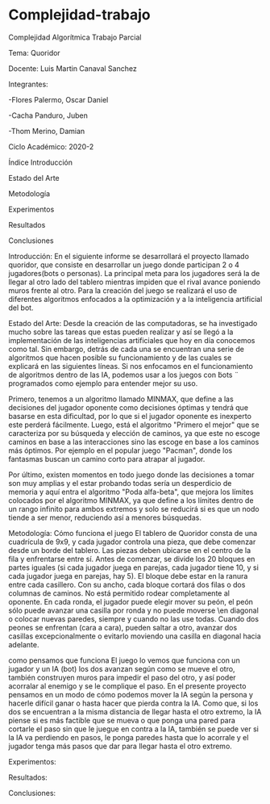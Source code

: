 # Complejidad-trabajo

Complejidad Algorítmica
Trabajo Parcial

Tema: Quoridor

Docente: Luis Martin Canaval Sanchez

Integrantes: 

-Flores Palermo, Oscar Daniel

-Cacha Panduro, Juben

-Thom Merino, Damian








Ciclo Académico: 2020-2





Índice
Introducción

Estado del Arte

Metodología

Experimentos 

Resultados

Conclusiones

























Introducción:
En el siguiente informe se desarrollará el proyecto llamado quoridor, que consiste en desarrollar un juego donde participan 2 o 4 jugadores(bots o personas). 
La principal meta para los jugadores será la de llegar al otro lado del tablero mientras impiden que el rival avance poniendo muros frente al otro. Para la creación 
del juego se realizará el uso de diferentes algoritmos enfocados a la optimización y a la inteligencia artificial del bot.

Estado del Arte:
Desde la creación de las computadoras, se ha investigado mucho sobre las tareas que estas pueden realizar y así se llegó a la implementación de las inteligencias 
artificiales que hoy en día conocemos como tal. Sin embargo, detrás de cada una se encuentran una serie de algoritmos que hacen posible su funcionamiento y de las 
cuales se explicará en las siguientes líneas. Si nos enfocamos en el funcionamiento de algoritmos dentro de las IA, podemos usar a los juegos con ̈bots ̈ programados 
como ejemplo para entender mejor su uso. 

Primero, tenemos a un algoritmo llamado MINMAX, que define a las decisiones del jugador oponente como decisiones óptimas y tendrá que basarse en esta dificultad, por 
lo que si el jugador oponente es inexperto este perderá fácilmente. Luego, está el algoritmo "Primero el mejor" que se caracteriza por su búsqueda y elección de caminos, 
ya que este no escoge caminos en base a las interacciones sino las escoge en base a los caminos más óptimos. Por ejemplo en el popular juego "Pacman", donde los fantasmas 
buscan un camino corto para atrapar al jugador.

Por último, existen momentos en todo juego donde las decisiones a tomar son muy amplias y el estar probando todas sería un desperdicio de memoria y aquí entra el algoritmo 
"Poda alfa-beta", que mejora los límites colocados por el algoritmo MINMAX, ya que define a los límites dentro de un rango infinito para ambos extremos y solo se reducirá 
si es que un nodo tiende a ser menor, reduciendo así a menores búsquedas.

Metodología:
Cómo funciona el juego
El tablero de Quoridor consta de una cuadrícula de 9x9, y cada jugador controla una pieza, que debe comenzar desde un borde del tablero. Las piezas deben ubicarse en el 
centro de la fila y enfrentarse entre sí. Antes de comenzar, se divide los 20 bloques en partes iguales (si cada jugador juega en parejas, cada jugador tiene 10, y si cada 
jugador juega en parejas, hay 5). El bloque debe estar en la ranura entre cada casillero. Con su ancho, cada bloque cortará dos filas o dos columnas de caminos. No está 
permitido rodear completamente al oponente. En cada ronda, el jugador puede elegir mover su peón, el peón sólo puede avanzar una casilla por ronda y no puede moverse 
\en diagonal o colocar nuevas paredes, siempre y cuando no las use todas. Cuando dos peones se enfrentan (cara a cara), pueden saltar a otro, avanzar dos casillas 
excepcionalmente o evitarlo moviendo una casilla en diagonal hacia adelante.

como pensamos que funciona
El juego lo vemos que funciona con un jugador y un IA (bot) los dos avanzan según como se mueve el otro, también construyen muros para impedir el paso del otro, y 
así poder acorralar al enemigo y se le complique el paso. En el presente proyecto pensamos en un modo de cómo podemos mover la IA según la persona y hacerle difícil 
ganar o hasta hacer que pierda contra la IA. Como que, si los dos se encuentran a la misma distancia de llegar hasta el otro extremo, la IA piense si es más factible 
que se mueva o que ponga una pared para cortarle el paso sin que le juegue en contra a la IA, también se puede ver si la IA va perdiendo en pasos, le ponga paredes hasta 
que lo acorrale y el jugador tenga más pasos que dar para llegar hasta el otro extremo.

Experimentos: 

Resultados:

Conclusiones:




